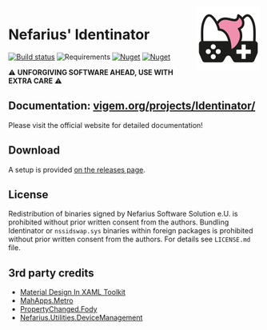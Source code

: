 <img src="assets/NSS-128x128.png" align="right" />

# Nefarius' Identinator

[![Build status](https://ci.appveyor.com/api/projects/status/6mpsnmo569anfhoa?svg=true)](https://ci.appveyor.com/project/nefarius/identinator) ![Requirements](https://img.shields.io/badge/Requires-.NET%206.0-blue.svg) [![Nuget](https://img.shields.io/nuget/v/Nefarius.Drivers.Identinator)](https://www.nuget.org/packages/Nefarius.Drivers.Identinator/) [![Nuget](https://img.shields.io/nuget/dt/Nefarius.Drivers.Identinator)](https://www.nuget.org/packages/Nefarius.Drivers.Identinator/)

⚠️ **UNFORGIVING SOFTWARE AHEAD, USE WITH EXTRA CARE** ⚠️

## Documentation: [vigem.org/projects/Identinator/](https://vigem.org/projects/Identinator/)

Please visit the official website for detailed documentation!

## Download

A setup is provided [on the releases page](https://github.com/nefarius/Identinator/releases).

## License

Redistribution of binaries signed by Nefarius Software Solution e.U. is prohibited without prior written consent from the authors. Bundling Identinator or `nssidswap.sys` binaries within foreign packages is prohibited without prior written consent from the authors. For details see `LICENSE.md` file.

## 3rd party credits

- [Material Design In XAML Toolkit](https://github.com/MaterialDesignInXAML/MaterialDesignInXamlToolkit)
- [MahApps.Metro](https://github.com/MahApps/MahApps.Metro)
- [PropertyChanged.Fody](https://github.com/Fody/PropertyChanged)
- [Nefarius.Utilities.DeviceManagement](https://github.com/nefarius/Nefarius.Utilities.DeviceManagement)
